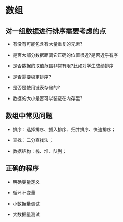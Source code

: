 # 数组


## 对一组数据进行排序需要考虑的点

* 有没有可能包含有大量重复的元素?
* 是否大部分数据距离它正确的位置很近?是否近乎有序
* 是否数据的取值范围非常有限?比如对学生成绩排序
* 是否需要稳定排序?
* 是否是使用链表存储的?
* 数据的大小是否可以装载在内存里?


## 数组中常见问题
- 排序：选择排序、插入排序、归并排序、快速排序；
- 查找：二分查找法；
- 数据结构：栈、堆、队列； 




## 正确的程序
- 明确变量定义
- 循环不变量
- 小数据量调试
- 大数据量测试
